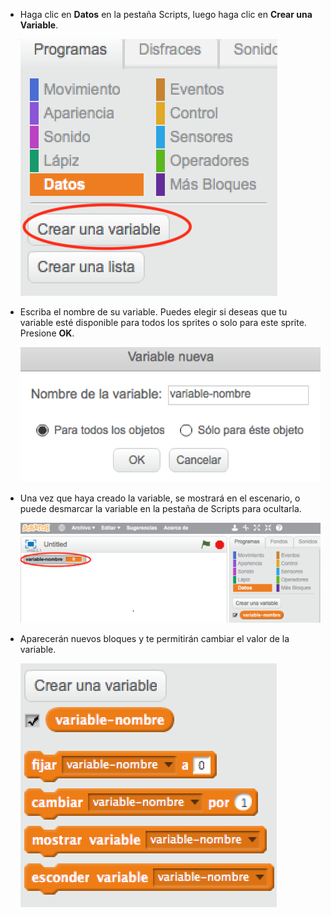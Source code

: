 + Haga clic en **Datos** en la pestaña Scripts, luego haga clic en **Crear una Variable**.
    
    ![Bloques de datos](images/data-blocks.png)

+ Escriba el nombre de su variable. Puedes elegir si deseas que tu variable esté disponible para todos los sprites o solo para este sprite. Presione **OK**.
    
    ![Crear variable](images/create-variable.png)

+ Una vez que haya creado la variable, se mostrará en el escenario, o puede desmarcar la variable en la pestaña de Scripts para ocultarla.
    
    ![Bloques variables](images/variable-show.png)

+ Aparecerán nuevos bloques y te permitirán cambiar el valor de la variable.
    
    ![Bloques variables](images/variable-blocks.png)